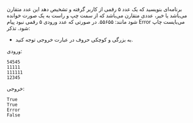 برنامه‌ای بنویسید که یک عدد ۵ رقمی از کاربر گرفته و تشخیص دهد این عدد متقارن می‌باشد یا خیر، عددی متقارن می‌باشد که از سمت چپ و راست به یک صورت خوانده شود مانند: ۵۵۶۵۵. در صورتی که عدد ورودی ۵ رقمی نبود پیام Error می‌بایست چاپ شود.
تذکر:
* به بزرگی و کوچکی حروف در عبارت خروجی توجه کنید.

ورودی:

	54545
	11111
	111111
	12345

خروجی:

	True
	True
	Error
	False